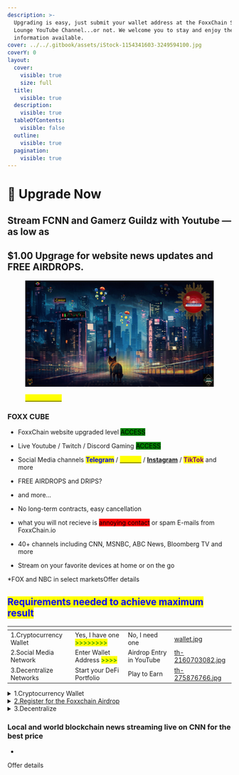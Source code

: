 ```yaml
---
description: >-
  Upgrading is easy, just submit your wallet address at the FoxxChain Stargate
  Lounge YouTube Channel...or not. We welcome you to stay and enjoy the
  information available.
cover: ../../.gitbook/assets/iStock-1154341603-3249594100.jpg
coverY: 0
layout:
  cover:
    visible: true
    size: full
  title:
    visible: true
  description:
    visible: true
  tableOfContents:
    visible: false
  outline:
    visible: true
  pagination:
    visible: true
---
```


# 🏧 Upgrade Now

## Stream FCNN and Gamerz Guildz with Youtube — as low as&#x20;

## $1.00 Upgrage for website news updates and FREE AIRDROPS.

<figure><img src="../../.gitbook/assets/FCNN AIRDROP .png" alt=""><figcaption><p><a href="https://foxxchain.github.io/"><mark style="color:yellow;">CLICK HERE</mark></a></p></figcaption></figure>

### FOXX CUBE

* FoxxChain website upgraded level <mark style="background-color:green;">ACCESS</mark>
* Live Youtube / Twitch / Discord Gaming <mark style="background-color:green;">ACCESS</mark>
* Social Media channels <mark style="color:blue;">**Telegram**</mark> / [<mark style="color:yellow;">**Twitter**</mark>](https://twitter.com/foxxontheblocks) / [**Instagram**](https://www.instagram.com/foxxchain.io/?igshid=NGExMmI2YTkyZg%3D%3D) / <mark style="color:purple;">**TikTok**</mark> and more
* FREE AIRDROPS and DRIPS?&#x20;
* and more...
* No long-term contracts, easy cancellation
* what you will not recieve is <mark style="background-color:red;">annoying contact</mark> or spam E-mails from FoxxChain.io&#x20;







* 40+ channels including CNN, MSNBC, ABC News, Bloomberg TV and more
* Stream on your favorite devices at home or on the go

\*FOX and NBC in select marketsOffer details

## <mark style="color:blue;">Requirements needed to achieve maximum result</mark>

<table data-view="cards"><thead><tr><th></th><th></th><th></th><th data-hidden data-card-cover data-type="files"></th></tr></thead><tbody><tr><td>1.Cryptocurrency Wallet</td><td>Yes, I have one <mark style="color:green;">>>>>>>>></mark></td><td>No, I need one</td><td><a href="../../.gitbook/assets/wallet.jpg">wallet.jpg</a></td></tr><tr><td>2.Social Media Network</td><td>Enter Wallet Address <mark style="color:green;">>>>></mark></td><td>Airdrop Entry in YouTube</td><td><a href="../../.gitbook/assets/th-2160703082.jpg">th-2160703082.jpg</a></td></tr><tr><td>3.Decentralize Networks</td><td>Start your DeFi Portfolio</td><td>Play to Earn</td><td><a href="../../.gitbook/assets/th-275876766.jpg">th-275876766.jpg</a></td></tr></tbody></table>

<details>

<summary>1.Cryptocurrency Wallet</summary>

* Yes, I have one
* No, I need one

</details>



<details>

<summary><a href="https://airdrop.foxxchain.io/">2.Register for the Foxxchain Airdrop</a></summary>

Comment #airdrop with your full wallet address on Social media



</details>

<details>

<summary>3.Decentralize</summary>

Plug into one of our favorite DeFi Protocols

</details>

### &#x20;Local and world blockchain news streaming live on CNN for the best price

*

Offer details

